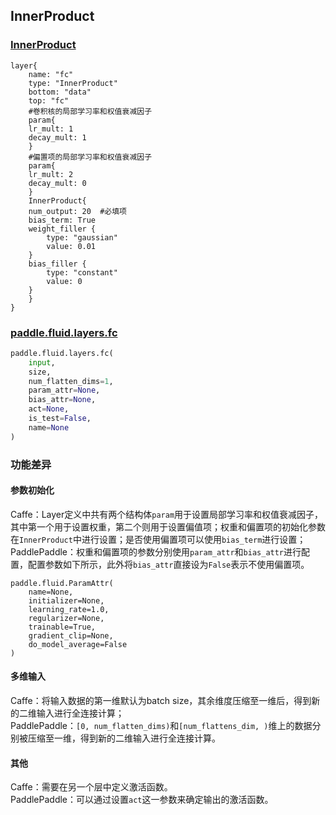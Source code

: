 ## InnerProduct
### [InnerProduct](http://caffe.berkeleyvision.org/tutorial/layers/innerproduct.html)
```
layer{
    name: "fc"
    type: "InnerProduct"
    bottom: "data"
    top: "fc"
    #卷积核的局部学习率和权值衰减因子
    param{
	lr_mult: 1
	decay_mult: 1
    }
    #偏置项的局部学习率和权值衰减因子
    param{
	lr_mult: 2
	decay_mult: 0
    }
    InnerProduct{
	num_output: 20	#必填项
	bias_term: True
	weight_filler {
	    type: "gaussian"
	    value: 0.01
	}
	bias_filler {
	    type: "constant"
	    value: 0
	}
    }
}
```


### [paddle.fluid.layers.fc](http://paddlepaddle.org/documentation/docs/zh/1.3/api_cn/layers_cn.html#permalink-71-fc)
```python
paddle.fluid.layers.fc(
    input,
    size,
    num_flatten_dims=1,
    param_attr=None,
    bias_attr=None,
    act=None,
    is_test=False,
    name=None
)
```  

### 功能差异
#### 参数初始化
Caffe：Layer定义中共有两个结构体`param`用于设置局部学习率和权值衰减因子，其中第一个用于设置权重，第二个则用于设置偏值项；权重和偏置项的初始化参数在`InnerProduct`中进行设置；是否使用偏置项可以使用`bias_term`进行设置；  
PaddlePaddle：权重和偏置项的参数分别使用`param_attr`和`bias_attr`进行配置，配置参数如下所示，此外将`bias_attr`直接设为`False`表示不使用偏置项。
```
paddle.fluid.ParamAttr(
    name=None, 
    initializer=None, 
    learning_rate=1.0, 
    regularizer=None, 
    trainable=True, 
    gradient_clip=None, 
    do_model_average=False
)
```

#### 多维输入
Caffe：将输入数据的第一维默认为batch size，其余维度压缩至一维后，得到新的二维输入进行全连接计算；                       
PaddlePaddle：`[0, num_flatten_dims)`和`[num_flattens_dim, )`维上的数据分别被压缩至一维，得到新的二维输入进行全连接计算。

#### 其他
Caffe：需要在另一个层中定义激活函数。  
PaddlePaddle：可以通过设置`act`这一参数来确定输出的激活函数。
